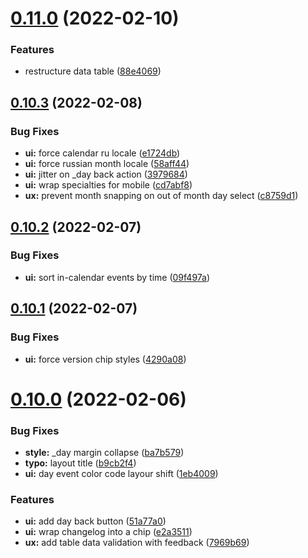 # [0.11.0](https://github.com/SugarF0x/omtu-calendar/compare/v0.10.3...v0.11.0) (2022-02-10)


### Features

* restructure data table ([88e4069](https://github.com/SugarF0x/omtu-calendar/commit/88e4069726d717bfc8e9b4826a9a3db713f595e1))



## [0.10.3](https://github.com/SugarF0x/omtu-calendar/compare/v0.10.2...v0.10.3) (2022-02-08)


### Bug Fixes

* **ui:** force calendar ru locale ([e1724db](https://github.com/SugarF0x/omtu-calendar/commit/e1724dbf1c3e9335ea2628e95bf4a0de9b11bb34))
* **ui:** force russian month locale ([58aff44](https://github.com/SugarF0x/omtu-calendar/commit/58aff440adde7d1ee1bff51065f0d592c9d61409))
* **ui:** jitter on _day back action ([3979684](https://github.com/SugarF0x/omtu-calendar/commit/3979684a5829a3c32b621a46acda48be02ad2538))
* **ui:** wrap specialties for mobile ([cd7abf8](https://github.com/SugarF0x/omtu-calendar/commit/cd7abf8495967db060313ac0b00585c7ba178c05))
* **ux:** prevent month snapping on out of month day select ([c8759d1](https://github.com/SugarF0x/omtu-calendar/commit/c8759d1d1da90f2e4333855d523875463a9c1d73))



## [0.10.2](https://github.com/SugarF0x/omtu-calendar/compare/v0.10.1...v0.10.2) (2022-02-07)


### Bug Fixes

* **ui:** sort in-calendar events by time ([09f497a](https://github.com/SugarF0x/omtu-calendar/commit/09f497ad843b6d38ba9632a760c6a842492dfa4f))



## [0.10.1](https://github.com/SugarF0x/omtu-calendar/compare/v0.10.0...v0.10.1) (2022-02-07)


### Bug Fixes

* **ui:** force version chip styles ([4290a08](https://github.com/SugarF0x/omtu-calendar/commit/4290a084327ce54f8357865764b64b9e68a0adb7))



# [0.10.0](https://github.com/SugarF0x/omtu-calendar/compare/v0.9.0...v0.10.0) (2022-02-06)


### Bug Fixes

* **style:** _day margin collapse ([ba7b579](https://github.com/SugarF0x/omtu-calendar/commit/ba7b579a0ff13de6dcd8e32bdd41f52f98c570e0))
* **typo:** layout title ([b9cb2f4](https://github.com/SugarF0x/omtu-calendar/commit/b9cb2f4992c553c8b465433b3acab73b9fb3d811))
* **ui:** day event color code layour shift ([1eb4009](https://github.com/SugarF0x/omtu-calendar/commit/1eb400905af19dc0d41de498179391ed28865791))


### Features

* **ui:** add day back button ([51a77a0](https://github.com/SugarF0x/omtu-calendar/commit/51a77a06618bfde1fa58db1b0143d612ad07d6ed))
* **ui:** wrap changelog into a chip ([e2a3511](https://github.com/SugarF0x/omtu-calendar/commit/e2a3511b4a1dd58fe11a2e8aac058251835b1915))
* **ux:** add table data validation with feedback ([7969b69](https://github.com/SugarF0x/omtu-calendar/commit/7969b69b96a2e64bdd9d3b4dab1199afe050a177))



